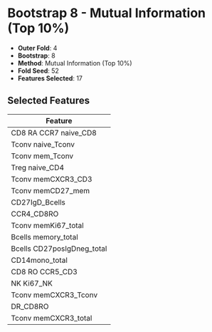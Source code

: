 # Bootstrap 8 - Mutual Information (Top 10%)

- **Outer Fold**: 4
- **Bootstrap**: 8
- **Method**: Mutual Information (Top 10%)
- **Fold Seed**: 52
- **Features Selected**: 17

## Selected Features

| Feature |
|---------|
| CD8 RA CCR7 naive_CD8 |
| Tconv naive_Tconv |
| Tconv mem_Tconv |
| Treg naive_CD4 |
| Tconv memCXCR3_CD3 |
| Tconv memCD27_mem |
| CD27IgD_Bcells |
| CCR4_CD8RO |
| Tconv memKi67_total |
| Bcells memory_total |
| Bcells CD27posIgDneg_total |
| CD14mono_total |
| CD8 RO CCR5_CD3 |
| NK Ki67_NK |
| Tconv memCXCR3_Tconv |
| DR_CD8RO |
| Tconv memCXCR3_total |

